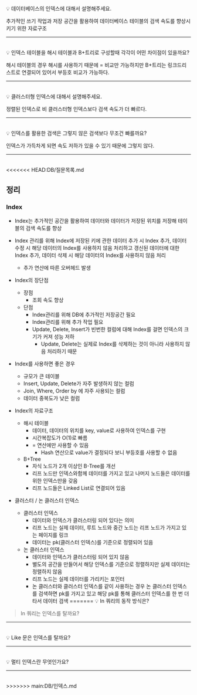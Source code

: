 <br>
💡 데이터베이스의 인덱스에 대해서 설명해주세요.

<br>


추가적인 쓰기 작업과 저장 공간을 활용하여 데이터베이스 테이블의 검색 속도를 향상시키기 위한 자료구조

---
<br>
💡 인덱스 테이블을 해시 테이블과 B+트리로 구성할때 각각이 어떤 차이점이 있을까요?

<br>

해시 테이블의 경우 해시를 사용하기 때문에 = 비교만 가능하지만 B+트리는 링크드리스트로 연결되어 있어서 부등호 비교가 가능하다.



---
<br>
💡 클러스터형 인덱스에 대해서 설명해주세요.

<br>

정렬된 인덱스로 비 클러스터형 인덱스보다 검색 속도가 더 빠르다.

---
<br>
💡 인덱스를 활용한 검색은 그렇지 않은 검색보다 무조건 빠를까요?

<br>

인덱스가 가득차게 되면 속도 저하가 있을 수 있기 때문에 그렇지 않다.

---
<br>
<<<<<<< HEAD:DB/질문목록.md

## 정리

### Index

- Index는 추가적인 공간을 활용하여 데이터와 데이터가 저장된 위치를 저장해 테이블의 검색 속도를 향상
- Index 관리를 위해 Index에 저장된 키에 관한 데이터 추가 시 Index 추가, 데이터 수정 시 해당 데이터의 Index를 사용하지 않음 처리하고 갱신된 데이터에 대한 Index 추가, 데이터 삭제 시 해당 데이터의 Index를 사용하지 않음 처리
    - 추가 연산에 따른 오버헤드 발생
- Index의 장단점
    - 장점
        - 조회 속도 향상
    - 단점
        - Index관리를 위해 DB에 추가적인 저장공간 필요
        - Index관리를 위해 추가 작업 필요
        - Update, Delete, Insert가 빈번한 컬럼에 대해 Index를 걸면 인덱스의 크기가 커져 성능 저하
            - Update, Delete는 실제로 Index를 삭제하는 것이 아니라 사용하지 않음 처리하기 때문
- Index를 사용하면 좋은 경우
    - 규모가 큰 테이블
    - Insert, Update, Delete가 자주 발생하지 않는 컬럼
    - Join, Where, Order by 에 자주 사용되는 컬럼
    - 데이터 중복도가 낮은 컬럼
- Index의 자료구조
    - 해시 테이블
        - 데이터, 데이터의 위치를 key, value로 사용하여 인덱스를 구현
        - 시간복잡도가 O(1)로 빠름
        - = 연산에만 사용할 수 있음
            - Hash 연산으로 value가 결정되다 보니 부등호를 사용할 수 없음
    - B+Tree
        - 자식 노드가 2개 이상인 B-Tree를 개선
        - 리프 노드만 인덱스와함께 데이터를 가지고 있고 나머지 노드들은 데이터를 위한 인덱스만을 갖음
        - 리프 노드들은 Linked List로 연결되어 있음

- 클러스터 / 논 클러스터 인덱스
    - 클러스터 인덱스
        - 데이터와 인덱스가 클러스터링 되어 있다는 의미
        - 리프 노드는 실제 데이터, 루트 노드와 중간 노드는 리프 노드가 가지고 있는 페이지를 링크
        - 데이터는 pk(클러스터 인덱스)를 기준으로 정렬되어 있음
    - 논 클러스터 인덱스
        - 데이터와 인덱스가 클러스터링 되어 있지 않음
        - 별도의 공간을 만들어서 해당 인덱스를 기준으로 정렬하지만 실제 데이터는 정렬하지 않음
        - 리프 노드는 실제 데이터를 가리키는 포인터
        - 논 클러스터와 클러스터 인덱스를 같이 사용하는 경우 논 클러스터 인덱스를 검색하면 pk를 가지고 있고 해당 pk를 통해 클러스터 인덱스를 한 번 더 타서 데이터 검색
=======
💡 In 쿼리의 동작 방식은?

> In 쿼리는 인덱스를 탈까요?

---
<br>
💡 Like 문은 인덱스를 탈까요?

---
<br>
💡 멀티 인덱스란 무엇인가요?

---
<br>
>>>>>>> main:DB/인덱스.md
